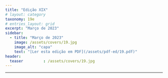 ```yaml
---
title: "Edição XIX"
# layout: category
taxonomy: 19e
# entries_layout: grid
excerpt: "Março de 2023"
sidebar:
  - title: "Março de 2023"
    image: /assets/covers/19.jpg
    image_alt: "capa"
    text: "[Ler esta edição em PDF](/assets/pdf-ed/19.pdf)"
header:
  teaser         : /assets/covers/19.jpg
---
```


---
